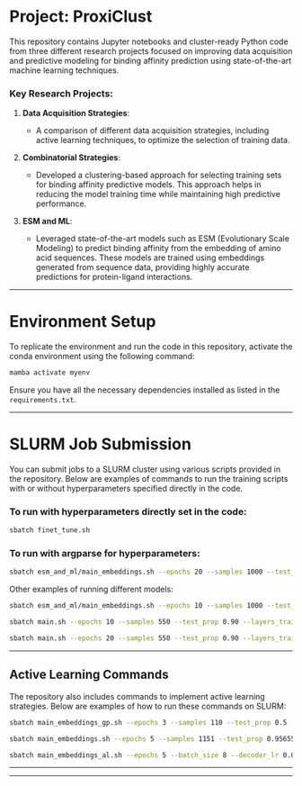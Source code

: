
# Project: ProxiClust

This repository contains Jupyter notebooks and cluster-ready Python code from three different research projects focused on improving data acquisition and predictive modeling for binding affinity prediction using state-of-the-art machine learning techniques. 

### Key Research Projects:

1. **Data Acquisition Strategies**: 
   - A comparison of different data acquisition strategies, including active learning techniques, to optimize the selection of training data.
   
2. **Combinatorial Strategies**:
   - Developed a clustering-based approach for selecting training sets for binding affinity predictive models. This approach helps in reducing the model training time while maintaining high predictive performance.

3. **ESM and ML**:
   - Leveraged state-of-the-art models such as ESM (Evolutionary Scale Modeling) to predict binding affinity from the embedding of amino acid sequences. These models are trained using embeddings generated from sequence data, providing highly accurate predictions for protein-ligand interactions.

---

# Environment Setup

To replicate the environment and run the code in this repository, activate the conda environment using the following command:

```bash
mamba activate myenv
```

Ensure you have all the necessary dependencies installed as listed in the `requirements.txt`.

---

# SLURM Job Submission

You can submit jobs to a SLURM cluster using various scripts provided in the repository. Below are examples of commands to run the training scripts with or without hyperparameters specified directly in the code.

### To run with hyperparameters directly set in the code:
```bash
sbatch finet_tune.sh
```

### To run with argparse for hyperparameters:
```bash
sbatch esm_and_ml/main_embeddings.sh --epochs 20 --samples 1000 --test_prop 0.9 --layers_trained 4 --batch_size 8 --decoder_type mlp --save_model --decoder_lr 0.000001 --base_lr 0.0000001
```

Other examples of running different models:
```bash
sbatch esm_and_ml/main_embeddings.sh --epochs 10 --samples 1000 --test_prop 0.9 --layers_trained 4 --batch_size 32 --decoder_type mlp --base_lr 0.00001 --decoder_lr 0.001 --save_model --antibody log10Kd_ACE2
```

```bash
sbatch main.sh --epochs 10 --samples 550 --test_prop 0.90 --layers_trained 0 --batch_size 4 --base_lr 0 --decoder_lr 0.00001 --decoder_type mlp --plot_loss
```

```bash
sbatch main.sh --epochs 20 --samples 550 --test_prop 0.90 --layers_trained 1 --batch_size 4 --base_lr 0.00001 --decoder_lr 0.00001 --decoder_type cnn --plot_loss --save_model
```

---

## Active Learning Commands

The repository also includes commands to implement active learning strategies. Below are examples of how to run these commands on SLURM:

```bash
sbatch main_embeddings_gp.sh --epochs 3 --samples 110 --test_prop 0.5 --layers_trained 1 --batch_size 8 --base_lr 0.00001 --decoder_lr 0.0001 --decoder_type mlp --plot_loss --save_model
```

```bash
sbatch main_embeddings.sh --epochs 5 --samples 1151 --test_prop 0.9565595 --layers_trained 1 --batch_size 8 --base_lr 0.00001 --decoder_lr 0.0001 --decoder_type mlp --plot_loss --save_model
```

```bash
sbatch main_embeddings_al.sh --epochs 5 --batch_size 8 --decoder_lr 0.0001 --decoder_type mlp
```

---

---
